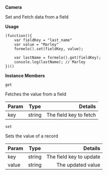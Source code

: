 **Camera**

Set and Fetch data from a field

**Usage**

    (function(){
        var fieldKey = "last_name"
        var value = "Marley"
        formelo().set(fieldKey, value);
        
        var lastName = formelo().get(fieldKey);
        console.log(lastName); // Marley
    })()

**Instance Members**

    get
Fetches the value from a field

| Param        | Type           | Details  |
| ------------- |:-------------:| -----:|
| key     | string | The field key to fetch |

    set
Sets the value of a record

| Param        | Type           | Details  |
| ------------- |:-------------:| -----:|
| key     | string | The field key to update |
| value     | string | The updated value |


                               



